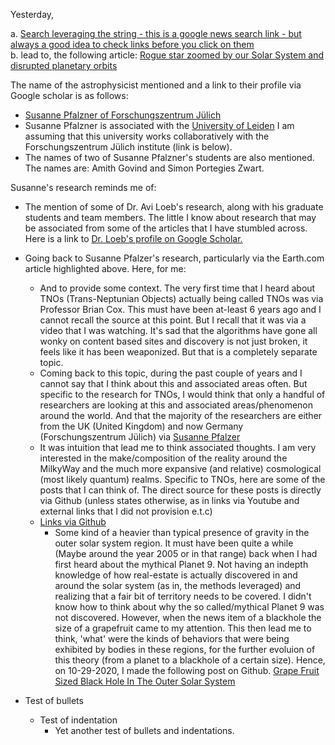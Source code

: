 Yesterday, 

a. [Search leveraging the string - this is a google news search link - but always a good idea to check links before you click on them](https://www.google.com/search?sca_esv=32e73b67f33f8410&q=earth+com+trans+neptunian+object&tbm=nws&source=lnms&fbs=AEQNm0Aa4sjWe7Rqy32pFwRj0UkWd8nbOJfsBGGB5IQQO6L3J7pRxUp2pI1mXV9fBsfh39Jw_Y7pXPv6W9UjIXzt09-Y-RVsUQytO3H9U9unQ4zjSmyc1am7RU9IOaZeZLN-vxqOLRVgtOkNIBInceOOInHD1Vy8A8dMZkK6qsEDDgBo37uamqwPID1ktpoxri6hURFY-RftoYl5J3cAxl4SOYvmGkrX6Q&sa=X&ved=2ahUKEwiT34uux4mKAxXUv4kEHYvDKEIQ0pQJegQIFBAB&biw=1137&bih=567&dpr=2.25)  
b. lead to, the following article: [Rogue star zoomed by our Solar System and disrupted planetary orbits](https://www.earth.com/news/rogue-star-zoomed-by-our-solar-system-disrupted-planetary-orbits-stretched-edges/) 

The name of the astrophysicist mentioned and a link to their profile via Google scholar is as follows: 
- [Susanne Pfalzner of Forschungszentrum Jülich](https://scholar.google.com/citations?hl=en&user=dplYCPwAAAAJ&view_op=list_works&citft=1&citft=3&email_for_op=adeelnkhan%40gmail.com&sortby=pubdate)
- Susanne Pfalzner is associated with the [University of Leiden](https://www.universiteitleiden.nl/en) I am assuming that this university works collaboratively with the Forschungszentrum Jülich institute (link is below).
- The names of two of Susanne Pfalzner's students are also mentioned. The names are: Amith Govind and Simon Portegies Zwart.

Susanne's research reminds me of: 
- The mention of some of Dr. Avi Loeb's research, along with his graduate students and team members. The little I know about research that may be associated from some of the articles that I have stumbled across. Here is a link to [Dr. Loeb's profile on Google Scholar.](https://scholar.google.com/citations?hl=en&user=CvQxOmwAAAAJ&view_op=list_works&citft=1&citft=3&email_for_op=adeelnkhan%40gmail.com&sortby=pubdate)
- Going back to Susanne Pfalzer's research, particularly via the Earth.com article highlighted above. Here, for me: 
  - And to provide some context. The very first time that I heard about TNOs (Trans-Neptunian Objects) actually being called TNOs was via Professor Brian Cox. This must have been at-least 6 years ago and I cannot recall the source at this point. But I recall that it was via a video that I was watching. It's sad that the algorithms have gone all wonky on content based sites and discovery is not just broken, it feels like it has been weaponized. But that is a completely separate topic.
  - Coming back to this topic, during the past couple of years and I cannot say that I think about this and associated areas often. But specific to the research for TNOs, I would think that only a handful of researchers are looking at this and associated areas/phenomenon around the world. And that the majority of the researchers are either from the UK (United Kingdom) and now Germany (Forschungszentrum Jülich) via [Susanne Pfalzer](https://www.fz-juelich.de/en/@@search?SearchableText=Susanne%20Pfalzner&active=relevance&allow_local=false&group_select=0&local=false)
  - It was intuition that lead me to think associated thoughts. I am very interested in the make/composition of the reality around the MilkyWay and the much more expansive (and relative) cosmological (most likely quantum) realms. Specific to TNOs, here are some of the posts that I can think of. The direct source for these posts is directly via Github (unless states otherwise, as in links via Youtube and external links that I did not provision e.t.c)
  - [Links via Github](https://github.com/stellardreams/stellardreams.github.io/tree/master/_posts)
    - Some kind of a heavier than typical presence of gravity in the outer solar system region. It must have been quite a while (Maybe around the year 2005 or in that range) back when I had first heard about the mythical Planet 9. Not having an indepth knowledge of how real-estate is actually discovered in and around the solar system (as in, the methods leveraged) and realizing that a fair bit of territory needs to be covered. I didn't know how to think about why the so called/mythical Planet 9 was not discovered. However, when the news item of a blackhole the size of a grapefruit came to my attention. This then lead me to think, 'what' were the kinds of behaviors that were being exhibited by bodies in these regions, for the further evoluion of this theory (from a planet to a blackhole of a certain size). Hence, on 10-29-2020, I made the following post on Github. [Grape Fruit Sized Black Hole In The Outer Solar System](https://stellardreams.github.io/Grape-fruit-sized-Black-Hole-in-the-outer-solar-system/) 

- Test of bullets
  - Test of indentation
    - Yet another test of bullets and indentations.
